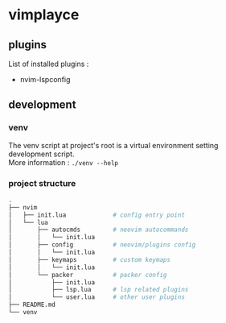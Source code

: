 # vimplayce

## plugins
List of installed plugins :
- nvim-lspconfig

## development
### venv
The venv script at project's root is a virtual environment setting development script.  
More information : `./venv --help`

### project structure
```sh
.
├── nvim
│   ├── init.lua             # config entry point
│   └── lua
│       ├── autocmds         # neovim autocommands
│       │   └── init.lua
│       ├── config           # neovim/plugins config
│       │   └── init.lua
│       ├── keymaps          # custom keymaps
│       │   └── init.lua
│       └── packer           # packer config
│           ├── init.lua
│           ├── lsp.lua      # lsp related plugins
│           └── user.lua     # other user plugins
├── README.md
└── venv
```
